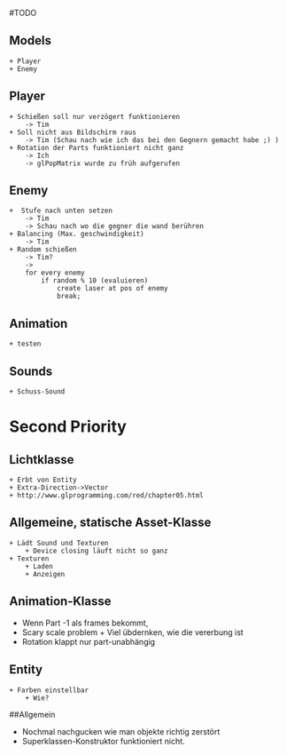 #TODO

## Models
    + Player
    + Enemy

## Player
    + Schießen soll nur verzögert funktionieren
        -> Tim
    + Soll nicht aus Bildschirm raus
        -> Tim (Schau nach wie ich das bei den Gegnern gemacht habe ;) )
    + Rotation der Parts funktioniert nicht ganz
        -> Ich
        -> glPopMatrix wurde zu früh aufgerufen

## Enemy
    +  Stufe nach unten setzen
        -> Tim
        -> Schau nach wo die gegner die wand berühren
    + Balancing (Max. geschwindigkeit)
        -> Tim
    + Random schießen
        -> Tim?
        ->
        for every enemy
            if random % 10 (evaluieren)
                create laser at pos of enemy
                break;
        
## Animation
    + testen
     
## Sounds
    + Schuss-Sound
    
# Second Priority

## Lichtklasse
    + Erbt von Entity
    + Extra-Direction->Vector
    + http://www.glprogramming.com/red/chapter05.html


## Allgemeine, statische Asset-Klasse
    + Lädt Sound und Texturen
        + Device closing läuft nicht so ganz
    + Texturen 
        + Laden
        + Anzeigen

## Animation-Klasse
   + Wenn Part -1 als frames bekommt,
   + Scary scale problem
    + Viel übdernken, wie die vererbung ist
   + Rotation klappt nur part-unabhängig 
      

## Entity
    + Farben einstellbar
        + Wie?
        
##Allgemein
+ Nochmal nachgucken wie man objekte richtig zerstört
+ Superklassen-Konstruktor funktioniert nicht.